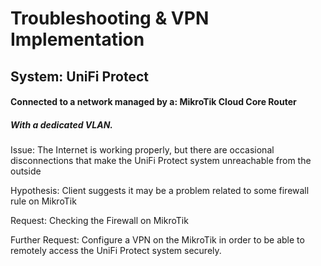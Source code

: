 # Troubleshooting & VPN Implementation

## System: UniFi Protect
#### Connected to a network managed by a: MikroTik Cloud Core Router
##### With a dedicated VLAN.

Issue: The Internet is working properly, but there are occasional disconnections that make the
UniFi Protect system unreachable from the outside

Hypothesis: Client suggests it may be a problem related to some firewall rule
on MikroTik

Request: Checking the Firewall on MikroTik

Further Request: Configure a VPN on the MikroTik in order to be able to 
remotely access the UniFi Protect system securely.

